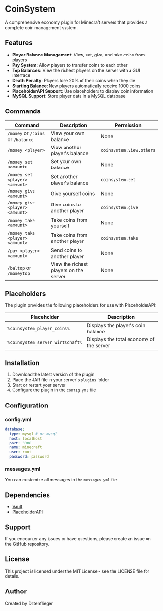 # CoinSystem

A comprehensive economy plugin for Minecraft servers that provides a complete coin management system.

## Features

- **Player Balance Management**: View, set, give, and take coins from players
- **Pay System**: Allow players to transfer coins to each other
- **Top Balances**: View the richest players on the server with a GUI interface
- **Death Penalty**: Players lose 20% of their coins when they die
- **Starting Balance**: New players automatically receive 1000 coins
- **PlaceholderAPI Support**: Use placeholders to display coin information
- **MySQL Support**: Store player data in a MySQL database

## Commands

| Command | Description | Permission |
|---------|-------------|------------|
| `/money` or `/coins` or `/balance` | View your own balance | None |
| `/money <player>` | View another player's balance | `coinsystem.view.others` |
| `/money set <amount>` | Set your own balance | None |
| `/money set <player> <amount>` | Set another player's balance | `coinsystem.set` |
| `/money give <amount>` | Give yourself coins | None |
| `/money give <player> <amount>` | Give coins to another player | `coinsystem.give` |
| `/money take <amount>` | Take coins from yourself | None |
| `/money take <player> <amount>` | Take coins from another player | `coinsystem.take` |
| `/pay <player> <amount>` | Send coins to another player | None |
| `/baltop` or `/moneytop` | View the richest players on the server | None |

## Placeholders

The plugin provides the following placeholders for use with PlaceholderAPI:

| Placeholder | Description |
|-------------|-------------|
| `%coinsystem_player_coins%` | Displays the player's coin balance |
| `%coinsystem_server_wirtschaft%` | Displays the total economy of the server |

## Installation

1. Download the latest version of the plugin
2. Place the JAR file in your server's `plugins` folder
3. Start or restart your server
4. Configure the plugin in the `config.yml` file

## Configuration

### config.yml

```yaml
database:
  type: mysql # or mysql
  host: localhost
  port: 3306
  name: minecraft
  user: root
  password: password
```

### messages.yml

You can customize all messages in the `messages.yml` file.

## Dependencies

- [Vault](https://www.spigotmc.org/resources/vault.34315/)
- [PlaceholderAPI](https://www.spigotmc.org/resources/placeholderapi.6245/)

## Support

If you encounter any issues or have questions, please create an issue on the GitHub repository.

## License

This project is licensed under the MIT License - see the LICENSE file for details.

## Author

Created by Datenflieger 